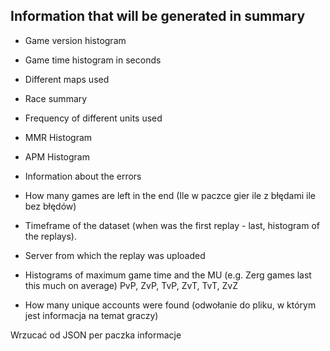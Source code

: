 ## Information that will be generated in summary

- Game version histogram
- Game time histogram in seconds
- Different maps used
- Race summary
- Frequency of different units used
- MMR Histogram
- APM Histogram
- Information about the errors
- How many games are left in the end (Ile w paczce gier ile z błędami ile bez błędów)
- Timeframe of the dataset (when was the first replay - last, histogram of the replays).
- Server from which the replay was uploaded
- Histograms of maximum game time and the MU (e.g. Zerg games last this much on average) PvP, ZvP, TvP, ZvT, TvT, ZvZ


- How many unique accounts were found (odwołanie do pliku, w którym jest informacja na temat graczy)


Wrzucać od JSON per paczka informacje